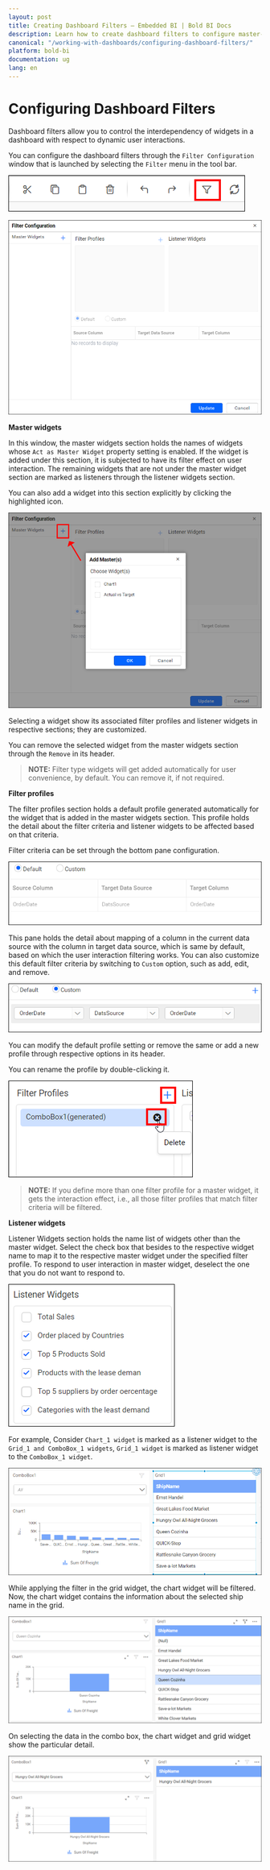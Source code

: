 ```yaml
---
layout: post
title: Creating Dashboard Filters – Embedded BI | Bold BI Docs
description: Learn how to create dashboard filters to configure master-listener relationship between widgets in a dashboard in Bold BI Embedded.
canonical: "/working-with-dashboards/configuring-dashboard-filters/"
platform: bold-bi
documentation: ug
lang: en
---
```


# Configuring Dashboard Filters

Dashboard filters allow you to control the interdependency of widgets in a dashboard with respect to dynamic user interactions. 

You can configure the dashboard filters through the `Filter Configuration` window that is launched by selecting the `Filter` menu in the tool bar.

![Select Filter](/static/assets/working-with-dashboards/images/select-filter.png)

![Filter Configuration](/static/assets/working-with-dashboards/images/filter-configuration.png)

**Master widgets**

In this window, the master widgets section holds the names of widgets whose `Act as Master Widget` property setting is enabled. If the widget is added under this section, it is subjected to have its filter effect on user interaction. The remaining widgets that are not under the master widget section are marked as listeners through the listener widgets section.

You can also add a widget into this section explicitly by clicking the highlighted icon.

![Adding widgets](/static/assets/working-with-dashboards/images/adding-widgets.png)

Selecting a widget show its associated filter profiles and listener widgets in respective sections; they are customized.

You can remove the selected widget from the master widgets section through the `Remove` in its header.

> **NOTE:**  Filter type widgets will get added automatically for user convenience, by default. You can remove it, if not required.

**Filter profiles**
 
The filter profiles section holds a default profile generated automatically for the widget that is added in the master widgets section. This profile holds the detail about the filter criteria and listener widgets to be affected based on that criteria.

Filter criteria can be set through the bottom pane configuration.

![Filter Criteria](/static/assets/working-with-dashboards/images/filter-criteria.png)

This pane holds the detail about mapping of a column in the current data source with the column in target data source, which is same by default, based on which the user interaction filtering works. You can also customize this default filter criteria by switching to `Custom` option, such as add, edit, and remove.

![Custom option](/static/assets/working-with-dashboards/images/Custom-option.png)

You can modify the default profile setting or remove the same or add a new profile through respective options in its header.

You can rename the profile by double-clicking it.

![Rename profile](/static/assets/working-with-dashboards/images/Rename-profile.png)

> **NOTE:**  If you define more than one filter profile for a master widget, it gets the interaction effect, i.e., all those filter profiles that match filter criteria will be filtered.

**Listener widgets**

Listener Widgets section holds the name list of widgets other than the master widget. Select the check box that besides to the respective widget name to map it to the respective master widget under the specified filter profile. To respond to user interaction in master widget, deselect the one that you do not want to respond to.

![Listener widget](/static/assets/working-with-dashboards/images/Listener-widget.png)

For example, Consider `Chart_1 widget` is marked as a listener widget to the `Grid_1 and ComboBox_1 widgets`, `Grid_1 widget` is marked as listener widget to the `ComboBox_1 widget`.

![Example for listener widget](/static/assets/working-with-dashboards/images/example-for-listener-widget.png)

While applying the filter in the grid widget, the chart widget will be filtered. Now, the chart widget contains the information about the selected ship name in the grid.

![Filtered result for Grid](/static/assets/working-with-dashboards/images/Filtered-result-for-Grid.png)

On selecting the data in the combo box, the chart widget and grid widget show the particular detail.

![Filtered result for Combo box](/static/assets/working-with-dashboards/images/Filtered-result-for-Combo-box.png)
